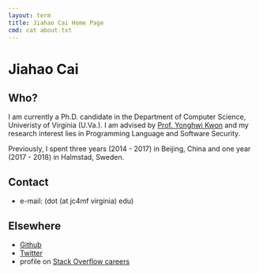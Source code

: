 ```yaml
---
layout: term
title: Jiahao Cai Home Page
cmd: cat about.txt
---
```


# Jiahao Cai

## Who?

I am currently a Ph.D. candidate in the Department of Computer Science, Univeristy of Virginia (U.Va.). I am advised by [Prof. Yonghwi Kwon](https://yonghwi-kwon.github.io) and my research interest lies in Programming Language and Software Security. 

Previously, I spent three years (2014 - 2017) in Beijing, China and one year (2017 - 2018) in Halmstad, Sweden.


## Contact
+ e-mail: (dot (at jc4mf virginia) edu)

## Elsewhere
+ <a class = "dir" href="https://github.com/jiahao42">Github</a>
+ <a class = "dir" href="https://twitter.com/caterpillarous">Twitter</a>
+ profile on <a class = "dir" href="https://stackoverflow.com/users/story/5685664">Stack Overflow careers</a>
